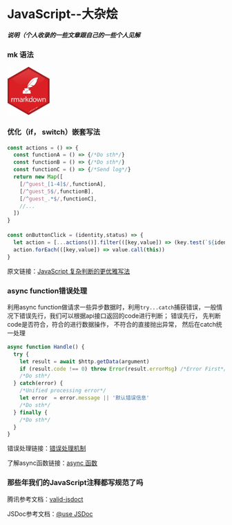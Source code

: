 # JavaScript--大杂烩
##### 说明（个人收录的一些文章跟自己的一些个人见解

### mk 语法
<p align="left"><a href="https://github.com/younghz/Markdown" target="_blank" rel="noopener noreferrer"><img width="100" src="https://github.com/Hero-ChiJay/JavaScript--Hodgepodge/blob/master/images/md.png" alt="md logo"></a></p>

### 优化（if， switch）嵌套写法

```javascript
const actions = () => {
  const functionA = () => {/*Do sth*/}
  const functionB = () => {/*Do sth*/}
  const functionC = () => {/*Send log*/}
  return new Map([
    [/^guest_[1-4]$/,functionA],
    [/^guest_5$/,functionB],
    [/^guest_.*$/,functionC],
    //...
  ])
}

const onButtonClick = (identity,status) => {
  let action = [...actions()].filter(([key,value]) => (key.test(`${identity}_${status}`)))
  action.forEach(([key,value]) => value.call(this))
}
```

<p align="left">原文链接：<a href="https://juejin.im/post/5bdfef86e51d453bf8051bf8" target="_blank" rel="noopener noreferrer">JavaScript 复杂判断的更优雅写法</a></p>

### async function错误处理

利用async function做请求一些异步数据时，利用`try...catch`捕获错误，一般情况下错误先行，我们可以根据api接口返回的code进行判断；
错误先行， 先判断code是否符合，符合的进行数据操作， 不符合的直接抛出异常， 然后在catch统一处理

```javascript
async function Handle() {
  try {
    let result = await $http.getData(argument)
    if (result.code !== 0) throw Error(result.errorMsg) /*Error First*/
    /*Do sth*/
  } catch(error) {
    /*Unified processing error*/
    let error  = error.message || '默认错误信息'
    /*Do sth*/
  } finally {
    /*Do sth*/
  }
}
```
<p align="left">错误处理链接：<a href="http://javascript.ruanyifeng.com/grammar/error.html" target="_blank" rel="noopener noreferrer">错误处理机制</a></p>
<p align="left">了解async函数链接：<a href="http://es6.ruanyifeng.com/#docs/async" target="_blank" rel="noopener noreferrer">async 函数</a></p>

### 那些年我们的JavaScript注释都写规范了吗

<p align="left">腾讯参考文档：<a href="https://cloud.tencent.com/developer/section/1135849" target="_blank" rel="noopener noreferrer">valid-jsdoct</a></p>

<p align="left">JSDoc参考文档：<a href="http://usejsdoc.org" target="_blank" rel="noopener noreferrer">@use JSDoc</a></p>
